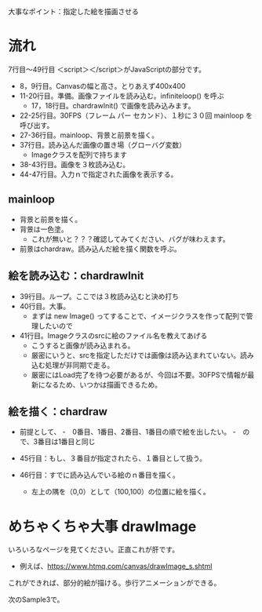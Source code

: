 
大事なポイント：指定した絵を描画させる

# 流れ

7行目～49行目 ＜script＞＜/script＞がJavaScriptの部分です。 

- 8，9行目。Canvasの幅と高さ。とりあえず400x400
- 11-20行目。準備。画像ファイルを読み込む。infiniteloop() を呼ぶ
  - 17，18行目。chardrawInit() で画像を読み込みます。
- 22-25行目。30FPS（フレーム パー セカンド）、１秒に３０回 mainloop を呼び出す。
- 27-36行目。mainloop、背景と前景を描く。
- 37行目。読み込んだ画像の置き場（グローバグ変数）
  - Imageクラスを配列で持ちます
- 38-43行目。画像を３枚読み込む。
- 44-47行目。入力ｎで指定された画像を表示する。

## mainloop
- 背景と前景を描く。
- 背景は一色塗。
  - これが無いと？？？確認してみてください、バグが味わえます。
- 前景はchardraw。読み込んだ絵を描く関数を呼ぶ。

## 絵を読み込む：chardrawInit
- 39行目。ループ。ここでは３枚読み込むと決め打ち
- 40行目。大事。
  - まずは new Image() ってすることで、イメージクラスを作って配列で管理したいので
- 41行目。Imageクラスのsrcに絵のファイル名を教えてあげる
  - こうすると画像が読み込まれる。
  - 厳密にいうと、srcを指定しただけでは画像は読み込まれていない。読み込む処理が非同期で走る。
  - 厳密にはLoad完了を待つ必要があるが、今回は不要。30FPSで情報が最新になるため、いつかは描画できるため。

## 絵を描く：chardraw

- 前提として、
  -　0番目、1番目、2番目、1番目の順で絵を出したい。
  -　ので、3番目は1番目と同じ

- 45行目：もし、３番目が指定されたら、１番目として扱う。
- 46行目：すでに読み込んでいる絵のｎ番目を描く。
  - 左上の隅を（0,0）として（100,100）の位置に絵を描く。

# めちゃくちゃ大事 drawImage

いろいろなページを見てください。正直これが肝です。
- 例えば、https://www.htmq.com/canvas/drawImage_s.shtml

これができれば、部分的絵が描ける。歩行アニメーションができる。

次のSample3で。


